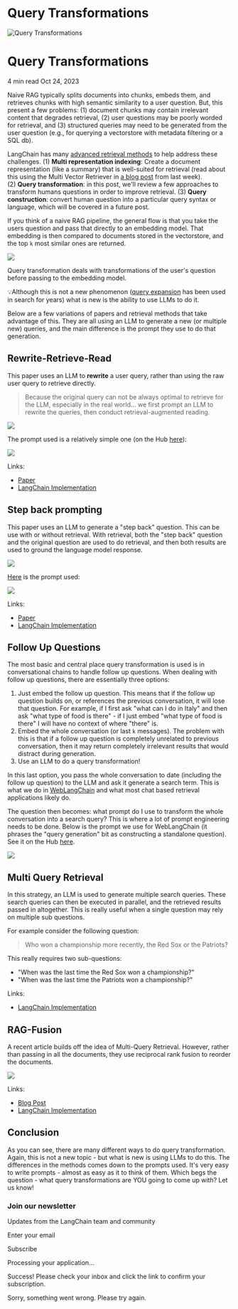 # Query Transformations


![Query Transformations](images/eb495af4b42657e72466fbf0cc42f2b5.png)

# Query Transformations

4 min read
Oct 24, 2023



Naive RAG typically splits documents into chunks, embeds them, and retrieves chunks with high semantic similarity to a user question. But, this present a few problems: (1) document chunks may contain irrelevant content that degrades retrieval, (2) user questions may be poorly worded for retrieval, and (3) structured queries may need to be generated from the user question (e.g., for querying a vectorstore with metadata filtering or a SQL db).

LangChain has many [advanced retrieval methods](https://python.langchain.com/docs/modules/data_connection/retrievers/?ref=blog.langchain.dev) to help address these challenges. (1) **Multi representation indexing**: Create a document representation (like a summary) that is well-suited for retrieval (read about this using the Multi Vector Retriever in [a blog post](https://blog.langchain.dev/semi-structured-multi-modal-rag/) from last week). (2) **Query transformation**: in this post, we'll review a few approaches to transform humans questions in order to improve retrieval. (3) **Query construction**: convert human question into a particular query syntax or language, which will be covered in a future post.

If you think of a naive RAG pipeline, the general flow is that you take the users question and pass that directly to an embedding model. That embedding is then compared to documents stored in the vectorstore, and the top `k` most similar ones are returned.

![](images/2fcd5cde3444469466dca082e7b42cb0.png)

Query transformation deals with transformations of the user's question before passing to the embedding model.

💡Although this is not a new phenomenon ([query expansion](https://www.searchenginejournal.com/what-is-google-query-expansion-cases-and-examples/7924/?ref=blog.langchain.dev) has been used in search for years) what is new is the ability to use LLMs to do it.

Below are a few variations of papers and retrieval methods that take advantage of this. They are all using an LLM to generate a new (or multiple new) queries, and the main difference is the prompt they use to do that generation.

## Rewrite-Retrieve-Read

This paper uses an LLM to **rewrite** a user query, rather than using the raw user query to retrieve directly.

> Because the original query can not be always optimal to retrieve for the LLM, especially in the real world... we first prompt an LLM to rewrite the queries, then conduct retrieval-augmented reading.

![](images/28292f621370962f0a03a02679af7c92.png)

The prompt used is a relatively simple one (on the Hub [here](smith.langchain.com/hub/langchain-ai/rewrite)):

![](images/d82ce9b21db6e6f627ea9ede92896958.png)

Links:

* [Paper](https://arxiv.org/pdf/2305.14283.pdf?ref=blog.langchain.dev)
* [LangChain Implementation](https://github.com/langchain-ai/langchain/blob/master/cookbook/rewrite.ipynb?ref=blog.langchain.dev)

## Step back prompting

This paper uses an LLM to generate a "step back" question. This can be use with or without retrieval. With retrieval, both the "step back" question and the original question are used to do retrieval, and then both results are used to ground the language model response.

![](images/9309f8ad63bf8735926862b1df6d107b.png)

[Here](https://smith.langchain.com/hub/langchain-ai/stepback-answer?ref=blog.langchain.dev) is the prompt used:

![](images/2a16b29afc288ac79c88adbd9bcbbded.png)

Links:

* [Paper](https://arxiv.org/pdf/2310.06117.pdf?ref=blog.langchain.dev)
* [LangChain Implementation](https://github.com/langchain-ai/langchain/blob/master/cookbook/stepback-qa.ipynb?ref=blog.langchain.dev)

## Follow Up Questions

The most basic and central place query transformation is used is in conversational chains to handle follow up questions. When dealing with follow up questions, there are essentially three options:

1. Just embed the follow up question. This means that if the follow up question builds on, or references the previous conversation, it will lose that question. For example, if I first ask "what can I do in Italy" and then ask "what type of food is there" - if I just embed "what type of food is there" I will have no context of where "there" is.
2. Embed the whole conversation (or last `k` messages). The problem with this is that if a follow up question is completely unrelated to previous conversation, then it may return completely irrelevant results that would distract during generation.
3. Use an LLM to do a query transformation!

In this last option, you pass the whole conversation to date (including the follow up question) to the LLM and ask it generate a search term. This is what we do in [WebLangChain](https://blog.langchain.dev/weblangchain/) and what most chat based retrieval applications likely do.

The question then becomes: what prompt do I use to transform the whole conversation into a search query? This is where a lot of prompt engineering needs to be done. Below is the prompt we use for WebLangChain (it phrases the "query generation" bit as constructing a standalone question). See it on the Hub [here](https://smith.langchain.com/hub/langchain-ai/weblangchain-search-query?ref=blog.langchain.dev).

![](images/902e4ba103cca35227dc6b072a94a212.png)
## Multi Query Retrieval

In this strategy, an LLM is used to generate multiple search queries. These search queries can then be executed in parallel, and the retrieved results passed in altogether. This is really useful when a single question may rely on multiple sub questions.

For example consider the following question:

> Who won a championship more recently, the Red Sox or the Patriots?

This really requires two sub-questions:

* "When was the last time the Red Sox won a championship?"
* "When was the last time the Patriots won a championship?"

Links:

* [LangChain Implementation](https://python.langchain.com/docs/modules/data_connection/retrievers/MultiQueryRetriever?ref=blog.langchain.dev)

## RAG-Fusion

A recent article builds off the idea of Multi-Query Retrieval. However, rather than passing in all the documents, they use reciprocal rank fusion to reorder the documents.

![](https://blog.langchain.dev/content/images/2023/10/1_5nG7iLyBoO-B5Tna6oDc-Q@2x.webp)

Links:

* [Blog Post](https://towardsdatascience.com/forget-rag-the-future-is-rag-fusion-1147298d8ad1?ref=blog.langchain.dev)
* [LangChain Implementation](https://github.com/langchain-ai/langchain/blob/master/cookbook/rag_fusion.ipynb?ref=blog.langchain.dev)

## Conclusion

As you can see, there are many different ways to do query transformation. Again, this is not a new topic - but what is new is using LLMs to do this. The differences in the methods comes down to the prompts used. It's very easy to write prompts - almost as easy as it to think of them. Which begs the question - what query transformations are YOU going to come up with? Let us know!


### Join our newsletter

Updates from the LangChain team and community

Enter your email

Subscribe

Processing your application...

Success! Please check your inbox and click the link to confirm your subscription.

Sorry, something went wrong. Please try again.





